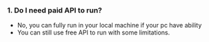 ### 1. Do I need paid API to run?
  - No, you can fully run in your local machine if your pc have ability
  - You can still use free API to run with some limitations.
